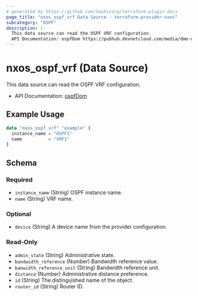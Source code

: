 ```yaml
---
# generated by https://github.com/hashicorp/terraform-plugin-docs
page_title: "nxos_ospf_vrf Data Source - terraform-provider-nxos"
subcategory: "OSPF"
description: |-
  This data source can read the OSPF VRF configuration.
  API Documentation: ospfDom https://pubhub.devnetcloud.com/media/dme-docs-10-2-2/docs/Routing%20and%20Forwarding/ospf:Dom/
---
```


# nxos_ospf_vrf (Data Source)

This data source can read the OSPF VRF configuration.

- API Documentation: [ospfDom](https://pubhub.devnetcloud.com/media/dme-docs-10-2-2/docs/Routing%20and%20Forwarding/ospf:Dom/)

## Example Usage

```terraform
data "nxos_ospf_vrf" "example" {
  instance_name = "OSPF1"
  name          = "VRF1"
}
```

<!-- schema generated by tfplugindocs -->
## Schema

### Required

- `instance_name` (String) OSPF instance name.
- `name` (String) VRF name.

### Optional

- `device` (String) A device name from the provider configuration.

### Read-Only

- `admin_state` (String) Administrative state.
- `bandwidth_reference` (Number) Bandwidth reference value.
- `banwidth_reference_unit` (String) Bandwidth reference unit.
- `distance` (Number) Administrative distance preference.
- `id` (String) The distinguished name of the object.
- `router_id` (String) Router ID.


